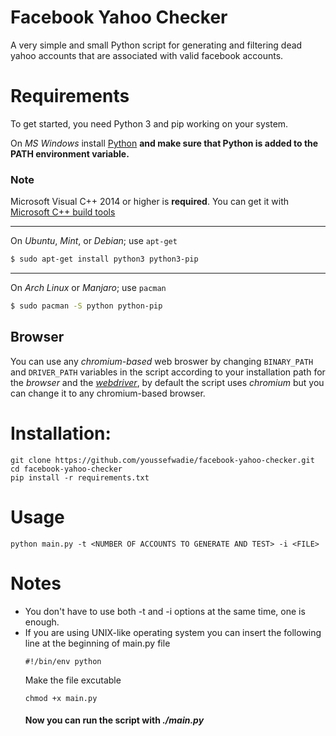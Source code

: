 # Facebook Yahoo Checker 
A very simple and small Python script for generating and filtering dead yahoo accounts that are associated with valid facebook accounts.
# Requirements
To get started, you need Python 3 and pip working on your system.

On *MS Windows* install [Python](https://www.python.org/downloads/windows) **and make sure that Python is added to the PATH environment variable.**
### Note
Microsoft Visual C++ 2014 or higher is **required**. You can get it with [Microsoft C++ build tools](https://visualstudio.microsoft.com/vs/features/cplusplus/)

---
On *Ubuntu*, *Mint*, or *Debian*; use `apt-get`
```bash
$ sudo apt-get install python3 python3-pip
```
---
On *Arch Linux* or *Manjaro*; use `pacman`
```bash
$ sudo pacman -S python python-pip
```

## Browser
You can use any *chromium-based* web broswer by changing `BINARY_PATH`  and `DRIVER_PATH` variables in the script according to your installation path for the *browser* and the [*webdriver*](https://chromedriver.chromium.org/), by default the script uses *chromium* but you can change it to any chromium-based browser.

# Installation:
```
git clone https://github.com/youssefwadie/facebook-yahoo-checker.git
cd facebook-yahoo-checker
pip install -r requirements.txt
```

# Usage
```
python main.py -t <NUMBER OF ACCOUNTS TO GENERATE AND TEST> -i <FILE>
```
# Notes
* You don't have to use both -t and -i options at the same time, one is enough.
* If you are using UNIX-like operating system you can insert the following line at the beginning of main.py file
	```
	#!/bin/env python
	```
	Make the file excutable
	```
	chmod +x main.py
	```
	#### Now you can run the script with *./main.py*
